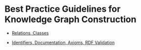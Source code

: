 # Best Practice Guidelines for Knowledge Graph Construction

- [Relations, Classes](https://kastle-lab.github.io/education-gateway/resource-pages/graph-construction-guidelines-part2.html)

- [Identifiers, Documentation, Axioms, RDF Validation](https://kastle-lab.github.io/education-gateway/resource-pages/graph-construction-guidelines.html)